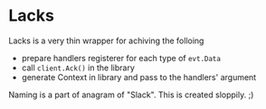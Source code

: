 # Lacks

Lacks is a very thin wrapper for achiving the folloing

* prepare handlers registerer for each type of `evt.Data`
* call `client.Ack()` in the library
* generate Context in library and pass to the handlers' argument

Naming is a part of anagram of "Slack". This is created sloppily. ;)

